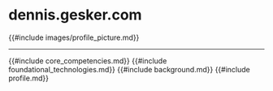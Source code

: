 # dennis.gesker.com

{{#include images/profile_picture.md}}

---

{{#include core_competencies.md}}
{{#include foundational_technologies.md}}
{{#include background.md}}
{{#include profile.md}}
